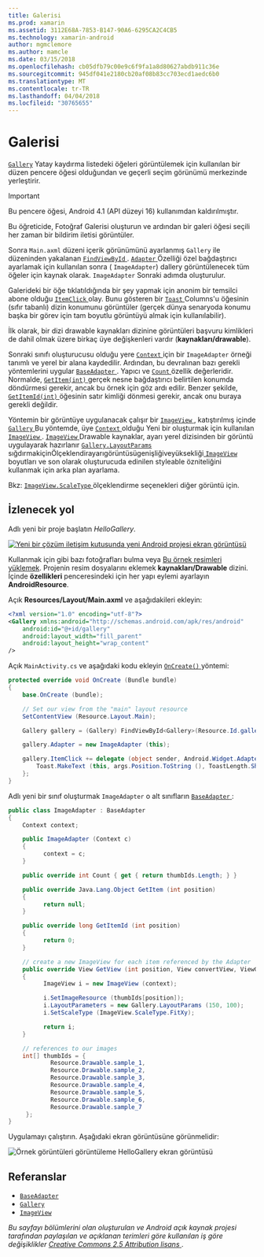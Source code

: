 ```yaml
---
title: Galerisi
ms.prod: xamarin
ms.assetid: 3112E68A-7853-B147-90A6-6295CA2C4CB5
ms.technology: xamarin-android
author: mgmclemore
ms.author: mamcle
ms.date: 03/15/2018
ms.openlocfilehash: cb05dfb79c00e9c6f9fa1a8d80627abdb911c36e
ms.sourcegitcommit: 945df041e2180cb20af08b83cc703ecd1aedc6b0
ms.translationtype: MT
ms.contentlocale: tr-TR
ms.lasthandoff: 04/04/2018
ms.locfileid: "30765655"
---
```

# <a name="gallery"></a>Galerisi

[`Gallery`](https://developer.xamarin.com/api/type/Android.Widget.Gallery/) Yatay kaydırma listedeki öğeleri görüntülemek için kullanılan bir düzen pencere öğesi olduğundan ve geçerli seçim görünümü merkezinde yerleştirir.

> [!IMPORTANT]
> Bu pencere öğesi, Android 4.1 (API düzeyi 16) kullanımdan kaldırılmıştır. 

Bu öğreticide, Fotoğraf Galerisi oluşturun ve ardından bir galeri öğesi seçili her zaman bir bildirim iletisi görüntüler.

Sonra `Main.axml` düzeni içerik görünümünü ayarlanmış `Gallery` ile düzeninden yakalanan [ `FindViewById` ](https://developer.xamarin.com/api/member/Android.App.Activity.FindViewById/p/System.Int32/).
[ `Adapter` ](https://developer.xamarin.com/api/property/Android.Widget.AdapterView.RawAdapter/) Özelliği özel bağdaştırıcı ayarlamak için kullanılan sonra ( `ImageAdapter`) dallery görüntülenecek tüm öğeler için kaynak olarak. `ImageAdapter` Sonraki adımda oluşturulur.

Galerideki bir öğe tıklatıldığında bir şey yapmak için anonim bir temsilci abone olduğu [ `ItemClick` ](https://developer.xamarin.com/api/event/Android.Widget.AdapterView.ItemClick/) olay. Bunu gösteren bir [ `Toast` ](https://developer.xamarin.com/api/type/Android.Widget.Toast/) Columns'u öğesinin (sıfır tabanlı) dizin konumunu görüntüler (gerçek dünya senaryoda konumu başka bir görev için tam boyutlu görüntüyü almak için kullanılabilir).

İlk olarak, bir dizi drawable kaynakları dizinine görüntüleri başvuru kimlikleri de dahil olmak üzere birkaç üye değişkenleri vardır (**kaynakları/drawable**).

Sonraki sınıfı oluşturucusu olduğu yere [ `Context` ](https://developer.xamarin.com/api/type/Android.Content.Context/) için bir `ImageAdapter` örneği tanımlı ve yerel bir alana kaydedilir.
Ardından, bu devralınan bazı gerekli yöntemlerini uygular [ `BaseAdapter` ](https://developer.xamarin.com/api/type/Android.Widget.BaseAdapter/).
Yapıcı ve [ `Count` ](https://developer.xamarin.com/api/property/Android.Widget.BaseAdapter.Count/) özellik değerleridir. Normalde, [ `GetItem(int)` ](https://developer.xamarin.com/api/member/Android.Widget.BaseAdapter.GetItem/p/System.Int32/) gerçek nesne bağdaştırıcı belirtilen konumda döndürmesi gerekir, ancak bu örnek için göz ardı edilir. Benzer şekilde, [ `GetItemId(int)` ](https://developer.xamarin.com/api/member/Android.Widget.BaseAdapter.GetItemId/p/System.Int32/) öğesinin satır kimliği dönmesi gerekir, ancak onu buraya gerekli değildir.

Yöntemin bir görüntüye uygulanacak çalışır bir [ `ImageView` ](https://developer.xamarin.com/api/type/Android.Widget.ImageView/) , katıştırılmış içinde [ `Gallery` ](https://developer.xamarin.com/api/type/Android.Widget.Gallery/) Bu yöntemde, üye [ `Context` ](https://developer.xamarin.com/api/type/Android.Content.Context/) olduğu Yeni bir oluşturmak için kullanılan [ `ImageView` ](https://developer.xamarin.com/api/type/Android.Widget.ImageView/).
[ `ImageView` ](https://developer.xamarin.com/api/type/Android.Widget.ImageView/) Drawable kaynaklar, ayarı yerel dizisinden bir görüntü uygulayarak hazırlanır [ `Gallery.LayoutParams` ](https://developer.xamarin.com/api/type/Android.Widget.Gallery+LayoutParams/) sığdırmakiçinÖlçeklendirayarıgörüntüsügenişliğiveyüksekliği[ `ImageView` ](https://developer.xamarin.com/api/type/Android.Widget.ImageView/) boyutları ve son olarak oluşturucuda edinilen styleable özniteliğini kullanmak için arka plan ayarlama.

Bkz: [ `ImageView.ScaleType` ](https://developer.xamarin.com/api/type/Android.Widget.ImageView+ScaleType/) ölçeklendirme seçenekleri diğer görüntü için.

## <a name="walkthrough"></a>İzlenecek yol

Adlı yeni bir proje başlatın *HelloGallery*.

[![Yeni bir çözüm iletişim kutusunda yeni Android projesi ekran görüntüsü](gallery-images/hellogallery1-sml.png)](gallery-images/hellogallery1.png#lightbox)

Kullanmak için gibi bazı fotoğrafları bulma veya [Bu örnek resimleri yüklemek](http://developer.android.com/shareables/sample_images.zip).
Projenin resim dosyalarını eklemek **kaynakları/Drawable** dizini. İçinde **özellikleri** penceresindeki için her yapı eylemi ayarlayın **AndroidResource**.

Açık **Resources/Layout/Main.axml** ve aşağıdakileri ekleyin:

```xml
<?xml version="1.0" encoding="utf-8"?>
<Gallery xmlns:android="http://schemas.android.com/apk/res/android"
    android:id="@+id/gallery"
    android:layout_width="fill_parent"
    android:layout_height="wrap_content"
/>
```

Açık `MainActivity.cs` ve aşağıdaki kodu ekleyin [ `OnCreate()` ](https://developer.xamarin.com/api/member/Android.App.Activity.OnCreate/p/Android.OS.Bundle/) yöntemi:

```csharp
protected override void OnCreate (Bundle bundle)
{
    base.OnCreate (bundle);

    // Set our view from the "main" layout resource
    SetContentView (Resource.Layout.Main);

    Gallery gallery = (Gallery) FindViewById<Gallery>(Resource.Id.gallery);

    gallery.Adapter = new ImageAdapter (this);

    gallery.ItemClick += delegate (object sender, Android.Widget.AdapterView.ItemClickEventArgs args) {
        Toast.MakeText (this, args.Position.ToString (), ToastLength.Short).Show ();
    };
}
```

Adlı yeni bir sınıf oluşturmak `ImageAdapter` o alt sınıfların [ `BaseAdapter` ](https://developer.xamarin.com/api/type/Android.Widget.BaseAdapter/):

```csharp
public class ImageAdapter : BaseAdapter
{
    Context context;

    public ImageAdapter (Context c)
    {
          context = c;
    }

    public override int Count { get { return thumbIds.Length; } }

    public override Java.Lang.Object GetItem (int position)
    {
          return null;
    }

    public override long GetItemId (int position)
    {
          return 0;
    }

    // create a new ImageView for each item referenced by the Adapter
    public override View GetView (int position, View convertView, ViewGroup parent)
    {
          ImageView i = new ImageView (context);

          i.SetImageResource (thumbIds[position]);
          i.LayoutParameters = new Gallery.LayoutParams (150, 100);
          i.SetScaleType (ImageView.ScaleType.FitXy);

          return i;
    }

    // references to our images
    int[] thumbIds = {
            Resource.Drawable.sample_1,
            Resource.Drawable.sample_2,
            Resource.Drawable.sample_3,
            Resource.Drawable.sample_4,
            Resource.Drawable.sample_5,
            Resource.Drawable.sample_6,
            Resource.Drawable.sample_7
     };
}

```

Uygulamayı çalıştırın. Aşağıdaki ekran görüntüsüne görünmelidir:

![Örnek görüntüleri görüntüleme HelloGallery ekran görüntüsü](gallery-images/hellogallery3.png)



## <a name="references"></a>Referanslar

-   [`BaseAdapter`](https://developer.xamarin.com/api/type/Android.Widget.BaseAdapter/)
-   [`Gallery`](https://developer.xamarin.com/api/type/Android.Widget.Gallery/)
-   [`ImageView`](https://developer.xamarin.com/api/type/Android.Widget.ImageView/)

*Bu sayfayı bölümlerini olan oluşturulan ve Android açık kaynak projesi tarafından paylaşılan ve açıklanan terimleri göre kullanılan iş göre değişiklikler*
[*Creative Commons 2.5 Attribution lisans* ](http://creativecommons.org/licenses/by/2.5/).


